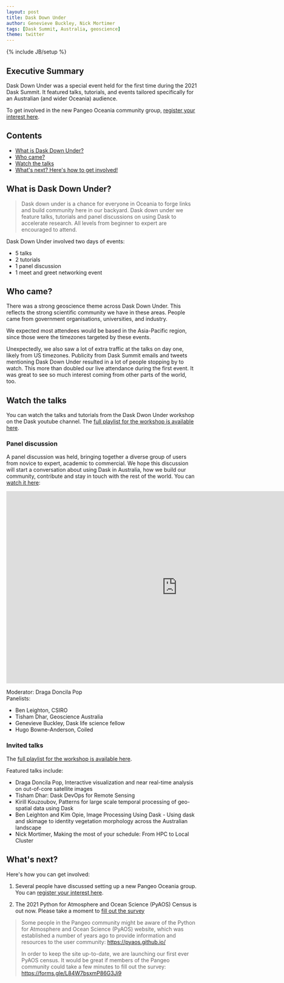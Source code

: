 ```yaml
---
layout: post
title: Dask Down Under
author: Genevieve Buckley, Nick Mortimer
tags: [Dask Summit, Australia, geoscience]
theme: twitter
---
```

{% include JB/setup %}

## Executive Summary

Dask Down Under was a special event held for the first time during the 2021 Dask Summit.
It featured talks, tutorials, and events tailored specifically for an Australian (and wider Oceania) audience.

To get involved in the new Pangeo Oceania community group,
[register your interest here](https://confirmsubscription.com/h/j/E30A9F4EAC96EA73).


## Contents

* [What is Dask Down Under?](#what-is-dask-down-under)
* [Who came?](#who-came)
* [Watch the talks](#watch-the-talks)
* [What's next? Here's how to get involved!](#)
## What is Dask Down Under?

> Dask down under is a chance for everyone in Oceania to forge links and build community here in our backyard. Dask down under we feature talks, tutorials and panel discussions on using Dask to accelerate research. All levels from beginner to expert are encouraged to attend.

Dask Down Under involved two days of events:
* 5 talks
* 2 tutorials
* 1 panel discussion
* 1 meet and greet networking event

## Who came?

There was a strong geoscience theme across Dask Down Under. This reflects the strong scientific community we have in these areas. People came from government organisations, universities, and industry.

We expected most attendees would be based in the Asia-Pacific region, since those were the timezones targeted by these events.

Unexpectedly, we also saw a lot of extra traffic at the talks on day one, likely from US timezones. Publicity from Dask Summit emails and tweets mentioning Dask Down Under resulted in a lot of people stopping by to watch. This more than doubled our live attendance during the first event. It was great to see so much interest coming from other parts of the world, too.

## Watch the talks

You can watch the talks and tutorials from the Dask Dwon Under workshop on the Dask youtube channel.
The [full playlist for the workshop is available here](https://www.youtube.com/playlist?list=PLJ0vO2F_f6OAXBfb_SAF2EbJve9k1vkQX).

### Panel discussion

A panel discussion was held, bringing together a diverse group of users from novice to expert, academic to commercial. We hope this discussion will start a conversation about using Dask in Australia, how we build our community, contribute and stay in touch with the rest of the world. You can [watch it here](https://www.youtube.com/embed/WlSw7rhwGrA?list=PLJ0vO2F_f6OAXBfb_SAF2EbJve9k1vkQX):

<iframe width="900" height="506" src="https://www.youtube.com/embed/WlSw7rhwGrA?list=PLJ0vO2F_f6OAXBfb_SAF2EbJve9k1vkQX" title="YouTube video player" frameborder="0" allow="accelerometer; autoplay; clipboard-write; encrypted-media; gyroscope; picture-in-picture" allowfullscreen></iframe>

Moderator: Draga Doncila Pop\
Panelists:
* Ben Leighton, CSIRO
* Tisham Dhar, Geoscience Australia
* Genevieve Buckley, Dask life science fellow
* Hugo Bowne-Anderson, Coiled

### Invited talks

The [full playlist for the workshop is available here](https://www.youtube.com/playlist?list=PLJ0vO2F_f6OAXBfb_SAF2EbJve9k1vkQX).

Featured talks include:
* Draga Doncila Pop, Interactive visualization and near real-time analysis on out-of-core satellite images
* Tisham Dhar: Dask DevOps for Remote Sensing
* Kirill Kouzoubov, Patterns for large scale temporal processing of geo-spatial data using Dask
* Ben Leighton and Kim Opie, Image Processing Using Dask - Using dask and skimage to identity vegetation morphology across the Australian landscape
* Nick Mortimer, Making the most of your schedule: From HPC to Local Cluster

## What's next?

Here's how you can get involved:

1. Several people have discussed setting up a new Pangeo Oceania group. You can
[register your interest here](https://confirmsubscription.com/h/j/E30A9F4EAC96EA73).

2. The 2021 Python for Atmosphere and Ocean Science (PyAOS) Census is out now. Please take a moment to [fill out the survey](https://forms.gle/L84W7bsxmP86G3Ji9)

> Some people in the Pangeo community might be aware of the Python for Atmosphere and Ocean Science (PyAOS) website, which was established a number of years ago to provide information and resources to the user community: https://pyaos.github.io/
>
> In order to keep the site up-to-date, we are launching our first ever PyAOS census. It would be great if members of the Pangeo community could take a few minutes to fill out the survey:
https://forms.gle/L84W7bsxmP86G3Ji9
